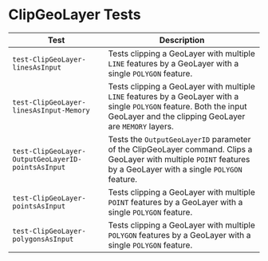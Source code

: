 # ClipGeoLayer Tests
|Test|Description|
|----|-----|
|`test-ClipGeoLayer-linesAsInput`|Tests clipping a GeoLayer with multiple `LINE` features by a GeoLayer with a single `POLYGON` feature.|
|`test-ClipGeoLayer-linesAsInput-Memory`|Tests clipping a GeoLayer with multiple `LINE` features by a GeoLayer with a single `POLYGON` feature. Both the input GeoLayer and the clipping GeoLayer are `MEMORY` layers.|
|`test-ClipGeoLayer-OutputGeoLayerID-pointsAsInput`|Tests the `OutputGeoLayerID` parameter of the ClipGeoLayer command. Clips a GeoLayer with multiple `POINT` features by a GeoLayer with a single `POLYGON` feature.|
|`test-ClipGeoLayer-pointsAsInput`|Tests clipping a GeoLayer with multiple `POINT` features by a GeoLayer with a single `POLYGON` feature.|
|`test-ClipGeoLayer-polygonsAsInput`|Tests clipping a GeoLayer with multiple `POLYGON` features by a GeoLayer with a single `POLYGON` feature.|
